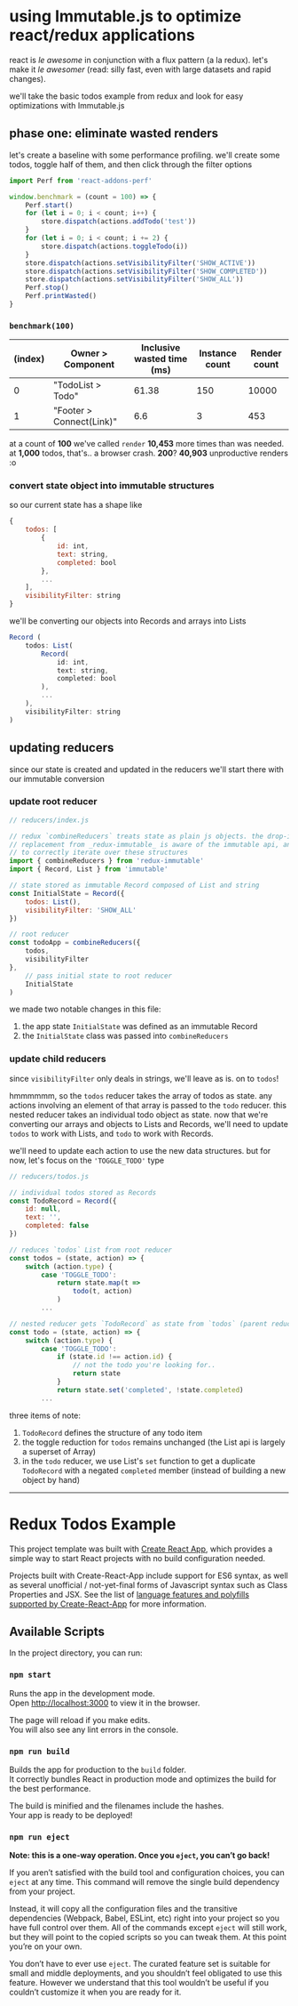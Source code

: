 # using Immutable.js to optimize react/redux applications

react is _le awesome_ in conjunction with a flux pattern (a la redux). let's make it _le awesomer_ (read: silly fast, even with large datasets and rapid changes).

we'll take the basic todos example from redux and look for easy optimizations with Immutable.js

## phase one: eliminate wasted renders

let's create a baseline with some performance profiling. we'll create some todos, toggle half of them, and then click through the filter options

```js
import Perf from 'react-addons-perf'

window.benchmark = (count = 100) => {
	Perf.start()
	for (let i = 0; i < count; i++) {
		store.dispatch(actions.addTodo('test'))
	}
	for (let i = 0; i < count; i += 2) {
		store.dispatch(actions.toggleTodo(i))
	}
	store.dispatch(actions.setVisibilityFilter('SHOW_ACTIVE'))
	store.dispatch(actions.setVisibilityFilter('SHOW_COMPLETED'))
	store.dispatch(actions.setVisibilityFilter('SHOW_ALL'))
	Perf.stop()
	Perf.printWasted()
}
```

### `benchmark(100)`

(index) | Owner > Component | Inclusive wasted time (ms) | Instance count | Render count
--- | --- | --- | --- | ---
0 | "TodoList > Todo" | 61.38 | 150 | 10000
1 | "Footer > Connect(Link)" | 6.6 | 3 | 453

at a count of **100** we've called `render` **10,453** more times than was needed. at **1,000** todos, that's.. a browser crash. **200**? **40,903** unproductive renders :o

### convert state object into immutable structures

so our current state has a shape like

```js
{
	todos: [
		{
			id: int,
			text: string,
			completed: bool
		},
		...
	],
	visibilityFilter: string
}
```

we'll be converting our objects into Records and arrays into Lists

```js
Record (
	todos: List(
		Record(
			id: int,
			text: string,
			completed: bool
		),
		...
	),
	visibilityFilter: string
)
```

## updating reducers

since our state is created and updated in the reducers we'll start there with our immutable conversion

### update root reducer

```js
// reducers/index.js

// redux `combineReducers` treats state as plain js objects. the drop-in
// replacement from _redux-immutable_ is aware of the immutable api, and able
// to correctly iterate over these structures
import { combineReducers } from 'redux-immutable'
import { Record, List } from 'immutable'

// state stored as immutable Record composed of List and string
const InitialState = Record({
	todos: List(),
	visibilityFilter: 'SHOW_ALL'
})

// root reducer
const todoApp = combineReducers({
	todos,
	visibilityFilter
},
	// pass initial state to root reducer
	InitialState
)
```

we made two notable changes in this file:
1. the app state `InitialState` was defined as an immutable Record
2. the `InitialState` class was passed into `combineReducers`

### update child reducers

since `visibilityFilter` only deals in strings, we'll leave as is. on to `todos`!

hmmmmmm, so the `todos` reducer takes the array of todos as state. any actions involving an element of that array is passed to the `todo` reducer. this nested reducer takes an individual todo object as state. now that we're converting our arrays and objects to Lists and Records, we'll need to update `todos` to work with Lists, and `todo` to work with Records.

we'll need to update each action to use the new data structures. but for now, let's focus on the `'TOGGLE_TODO'` type

```js
// reducers/todos.js

// individual todos stored as Records
const TodoRecord = Record({
	id: null,
	text: '',
	completed: false
})

// reduces `todos` List from root reducer
const todos = (state, action) => {
	switch (action.type) {
		case 'TOGGLE_TODO':
			return state.map(t =>
				todo(t, action)
			)
		...

// nested reducer gets `TodoRecord` as state from `todos` (parent reducer)
const todo = (state, action) => {
	switch (action.type) {
		case 'TOGGLE_TODO':
			if (state.id !== action.id) {
				// not the todo you're looking for..
				return state
			}
			return state.set('completed', !state.completed)
		...
```

three items of note:
1. `TodoRecord` defines the structure of any todo item
2. the toggle reduction for `todos` remains unchanged (the List api is largely a superset of Array)
3. in the `todo` reducer, we use List's `set` function to get a duplicate `TodoRecord` with a negated `completed` member (instead of building a new object by hand)







---

# Redux Todos Example

This project template was built with [Create React App](https://github.com/facebookincubator/create-react-app), which provides a simple way to start React projects with no build configuration needed.

Projects built with Create-React-App include support for ES6 syntax, as well as several unofficial / not-yet-final forms of Javascript syntax such as Class Properties and JSX.  See the list of [language features and polyfills supported by Create-React-App](https://github.com/facebookincubator/create-react-app/blob/master/packages/react-scripts/template/README.md#supported-language-features-and-polyfills) for more information.

## Available Scripts

In the project directory, you can run:

### `npm start`

Runs the app in the development mode.<br>
Open [http://localhost:3000](http://localhost:3000) to view it in the browser.

The page will reload if you make edits.<br>
You will also see any lint errors in the console.

### `npm run build`

Builds the app for production to the `build` folder.<br>
It correctly bundles React in production mode and optimizes the build for the best performance.

The build is minified and the filenames include the hashes.<br>
Your app is ready to be deployed!

### `npm run eject`

**Note: this is a one-way operation. Once you `eject`, you can’t go back!**

If you aren’t satisfied with the build tool and configuration choices, you can `eject` at any time. This command will remove the single build dependency from your project.

Instead, it will copy all the configuration files and the transitive dependencies (Webpack, Babel, ESLint, etc) right into your project so you have full control over them. All of the commands except `eject` will still work, but they will point to the copied scripts so you can tweak them. At this point you’re on your own.

You don’t have to ever use `eject`. The curated feature set is suitable for small and middle deployments, and you shouldn’t feel obligated to use this feature. However we understand that this tool wouldn’t be useful if you couldn’t customize it when you are ready for it.

